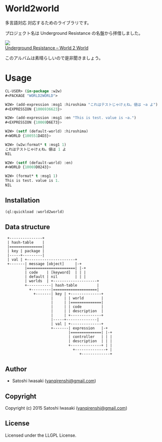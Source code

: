 # World2world
多言語対応 対応するためのライブラリです。

プロジェクト名は Underground Resistance の名盤から拝借しました。

![](http://cdn.discogs.com/44n0Dn7b0YCE5IT2V-Fh314gF9Y=/fit-in/300x300/filters:strip_icc():format(jpeg):mode_rgb()/discogs-images/R-2123-1163629890.jpeg.jpg)  
[Underground Resistance ‎– World 2 World](http://www.discogs.com/Underground-Resistance-World-2-World/release/2123)

このアルバムは素晴らしいので是非聞きましょう。


# Usage
``` lisp
CL-USER> (in-package :w2w)
#<PACKAGE "WORLD2WORLD">

W2W> (add-expression :msg1 :hiroshima "これはテストじゃけぇね。値は ~a よ")
#<EXPRESSION {1006936623}>

W2W> (add-expression :msg1 :en "This is test. value is ~a.")
#<EXPRESSION {10069D6E73}>

W2W> (setf (default-world) :hiroshima)
#<WORLD {100551D4D3}>

W2W> (w2w:format* t :msg1 1)
これはテストじゃけぇね。値は 1 よ
NIL

W2W> (setf (default-world) :en)
#<WORLD {10069D0243}>

W2W> (format* t :msg1 1)
This is test. value is 1.
NIL
```

## Installation
```lisp
(ql:quickload :world2world)
```

## Data structure
``` text
 +---------------+
 | hash-table    |
 |===============|
 | key | package |
 |-----+---------|
 | val | +----------------------+
 +-------| message [object]     |-+
         |======================| |-+
         | code    | [keyword]  | | |
         | default | nil        | | |
         | worlds  | +--------------------+
         +-----------| hash-table         |
           +---------|====================|
             +-------| key | +--------------+
                     |     | | world        |
                     |     | |==============|
                     |     | | code         |
                     |     | | description  |
                     |     | +--------------+
                     |-----+--------------|
                     | val | +--------------+
                     +-------| expression   |-+
                             |==============| |-+
                             | controller   | | |
                             | description  | | |
                             +--------------+ | |
                               +--------------+ |
                                  +-------------+
```

## Author

* Satoshi Iwasaki (yanqirenshi@gmail.com)

## Copyright

Copyright (c) 2015 Satoshi Iwasaki (yanqirenshi@gmail.com)

## License

Licensed under the LLGPL License.

